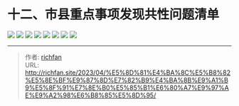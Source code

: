 # 十二、市县重点事项发现共性问题清单

![](https://jsd.cdn.zzko.cn/gh/richffan/img@main/audit/审计发现共性问题清单/十二-市县重点事项发现共性问题清单/市县重点事项发现共性问题清单032.webp)
![](https://jsd.cdn.zzko.cn/gh/richffan/img@main/audit/审计发现共性问题清单/十二-市县重点事项发现共性问题清单/市县重点事项发现共性问题清单033.webp)
![](https://jsd.cdn.zzko.cn/gh/richffan/img@main/audit/审计发现共性问题清单/十二-市县重点事项发现共性问题清单/市县重点事项发现共性问题清单034.webp)
![](https://jsd.cdn.zzko.cn/gh/richffan/img@main/audit/审计发现共性问题清单/十二-市县重点事项发现共性问题清单/市县重点事项发现共性问题清单035.webp)
![](https://jsd.cdn.zzko.cn/gh/richffan/img@main/audit/审计发现共性问题清单/十二-市县重点事项发现共性问题清单/市县重点事项发现共性问题清单036.webp)
![](https://jsd.cdn.zzko.cn/gh/richffan/img@main/audit/审计发现共性问题清单/十二-市县重点事项发现共性问题清单/市县重点事项发现共性问题清单037.webp)
![](https://jsd.cdn.zzko.cn/gh/richffan/img@main/audit/审计发现共性问题清单/十二-市县重点事项发现共性问题清单/市县重点事项发现共性问题清单038.webp)
![](https://jsd.cdn.zzko.cn/gh/richffan/img@main/audit/审计发现共性问题清单/十二-市县重点事项发现共性问题清单/市县重点事项发现共性问题清单039.webp)


---

> 作者: [richfan](https://richfan.site/)  
> URL: http://richfan.site/2023/04/%E5%8D%81%E4%BA%8C%E5%B8%82%E5%8E%BF%E9%87%8D%E7%82%B9%E4%BA%8B%E9%A1%B9%E5%8F%91%E7%8E%B0%E5%85%B1%E6%80%A7%E9%97%AE%E9%A2%98%E6%B8%85%E5%8D%95/  

